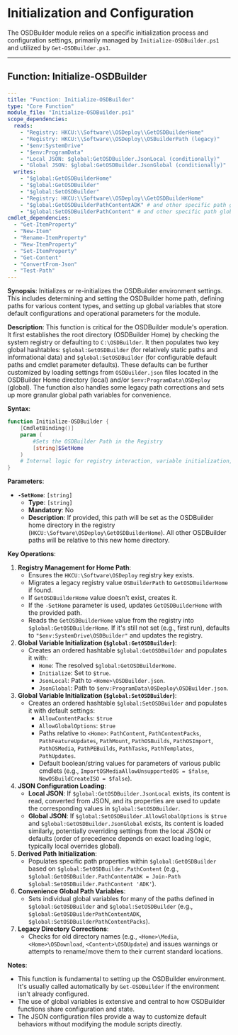 # Initialization and Configuration

The OSDBuilder module relies on a specific initialization process and configuration settings, primarily managed by `Initialize-OSDBuilder.ps1` and utilized by `Get-OSDBuilder.ps1`.

---

## Function: Initialize-OSDBuilder

```yaml
---
title: "Function: Initialize-OSDBuilder"
type: "Core Function"
module_file: "Initialize-OSDBuilder.ps1"
scope_dependencies:
  reads:
    - "Registry: HKCU:\\Software\\OSDeploy\\GetOSDBuilderHome"
    - "Registry: HKCU:\\Software\\OSDeploy\\OSBuilderPath (legacy)"
    - "$env:SystemDrive"
    - "$env:ProgramData"
    - "Local JSON: $global:GetOSDBuilder.JsonLocal (conditionally)"
    - "Global JSON: $global:GetOSDBuilder.JsonGlobal (conditionally)"
  writes:
    - "$global:GetOSDBuilderHome"
    - "$global:GetOSDBuilder"
    - "$global:SetOSDBuilder"
    - "Registry: HKCU:\\Software\\OSDeploy\\GetOSDBuilderHome"
    - "$global:GetOSDBuilderPathContentADK" # and other specific path globals
    - "$global:SetOSDBuilderPathContent" # and other specific path globals
cmdlet_dependencies:
  - "Get-ItemProperty"
  - "New-Item"
  - "Rename-ItemProperty"
  - "New-ItemProperty"
  - "Set-ItemProperty"
  - "Get-Content"
  - "ConvertFrom-Json"
  - "Test-Path"
---
```

**Synopsis**:
Initializes or re-initializes the OSDBuilder environment settings. This includes determining and setting the OSDBuilder home path, defining paths for various content types, and setting up global variables that store default configurations and operational parameters for the module.

**Description**:
This function is critical for the OSDBuilder module's operation. It first establishes the root directory (OSDBuilder Home) by checking the system registry or defaulting to `C:\OSDBuilder`. It then populates two key global hashtables: `$global:GetOSDBuilder` (for relatively static paths and informational data) and `$global:SetOSDBuilder` (for configurable default paths and cmdlet parameter defaults). These defaults can be further customized by loading settings from `OSDBuilder.json` files located in the OSDBuilder Home directory (local) and/or `$env:ProgramData\OSDeploy` (global). The function also handles some legacy path corrections and sets up more granular global path variables for convenience.

**Syntax**:
```powershell
function Initialize-OSDBuilder {
    [CmdletBinding()]
    param (
        #Sets the OSDBuilder Path in the Registry
        [string]$SetHome
    )
    # Internal logic for registry interaction, variable initialization, and JSON loading
}
```

**Parameters**:

*   **`-SetHome`**: `[string]`
    *   **Type**: `[string]`
    *   **Mandatory**: No
    *   **Description**: If provided, this path will be set as the OSDBuilder home directory in the registry (`HKCU:\Software\OSDeploy\GetOSDBuilderHome`). All other OSDBuilder paths will be relative to this new home directory.

**Key Operations**:

1.  **Registry Management for Home Path**:
    *   Ensures the `HKCU:\Software\OSDeploy` registry key exists.
    *   Migrates a legacy registry value `OSBuilderPath` to `GetOSDBuilderHome` if found.
    *   If `GetOSDBuilderHome` value doesn't exist, creates it.
    *   If the `-SetHome` parameter is used, updates `GetOSDBuilderHome` with the provided path.
    *   Reads the `GetOSDBuilderHome` value from the registry into `$global:GetOSDBuilderHome`. If it's still not set (e.g., first run), defaults to `"$env:SystemDrive\OSDBuilder"` and updates the registry.
2.  **Global Variable Initialization (`$global:GetOSDBuilder`)**:
    *   Creates an ordered hashtable `$global:GetOSDBuilder` and populates it with:
        *   `Home`: The resolved `$global:GetOSDBuilderHome`.
        *   `Initialize`: Set to `$true`.
        *   `JsonLocal`: Path to `<Home>\OSDBuilder.json`.
        *   `JsonGlobal`: Path to `$env:ProgramData\OSDeploy\OSDBuilder.json`.
3.  **Global Variable Initialization (`$global:SetOSDBuilder`)**:
    *   Creates an ordered hashtable `$global:SetOSDBuilder` and populates it with default settings:
        *   `AllowContentPacks`: `$true`
        *   `AllowGlobalOptions`: `$true`
        *   Paths relative to `<Home>`: `PathContent`, `PathContentPacks`, `PathFeatureUpdates`, `PathMount`, `PathOSBuilds`, `PathOSImport`, `PathOSMedia`, `PathPEBuilds`, `PathTasks`, `PathTemplates`, `PathUpdates`.
        *   Default boolean/string values for parameters of various public cmdlets (e.g., `ImportOSMediaAllowUnsupportedOS = $false`, `NewOSBuildCreateISO = $false`).
4.  **JSON Configuration Loading**:
    *   **Local JSON**: If `$global:GetOSDBuilder.JsonLocal` exists, its content is read, converted from JSON, and its properties are used to update the corresponding values in `$global:SetOSDBuilder`.
    *   **Global JSON**: If `$global:SetOSDBuilder.AllowGlobalOptions` is `$true` and `$global:GetOSDBuilder.JsonGlobal` exists, its content is loaded similarly, potentially overriding settings from the local JSON or defaults (order of precedence depends on exact loading logic, typically local overrides global).
5.  **Derived Path Initialization**:
    *   Populates specific path properties within `$global:GetOSDBuilder` based on `$global:SetOSDBuilder.PathContent` (e.g., `$global:GetOSDBuilder.PathContentADK = Join-Path $global:SetOSDBuilder.PathContent 'ADK'`).
6.  **Convenience Global Path Variables**:
    *   Sets individual global variables for many of the paths defined in `$global:GetOSDBuilder` and `$global:SetOSDBuilder` (e.g., `$global:GetOSDBuilderPathContentADK`, `$global:SetOSDBuilderPathContentPacks`).
7.  **Legacy Directory Corrections**:
    *   Checks for old directory names (e.g., `<Home>\Media`, `<Home>\OSDownload`, `<Content>\OSDUpdate`) and issues warnings or attempts to rename/move them to their current standard locations.

**Notes**:
*   This function is fundamental to setting up the OSDBuilder environment. It's usually called automatically by `Get-OSDBuilder` if the environment isn't already configured.
*   The use of global variables is extensive and central to how OSDBuilder functions share configuration and state.
*   The JSON configuration files provide a way to customize default behaviors without modifying the module scripts directly.
